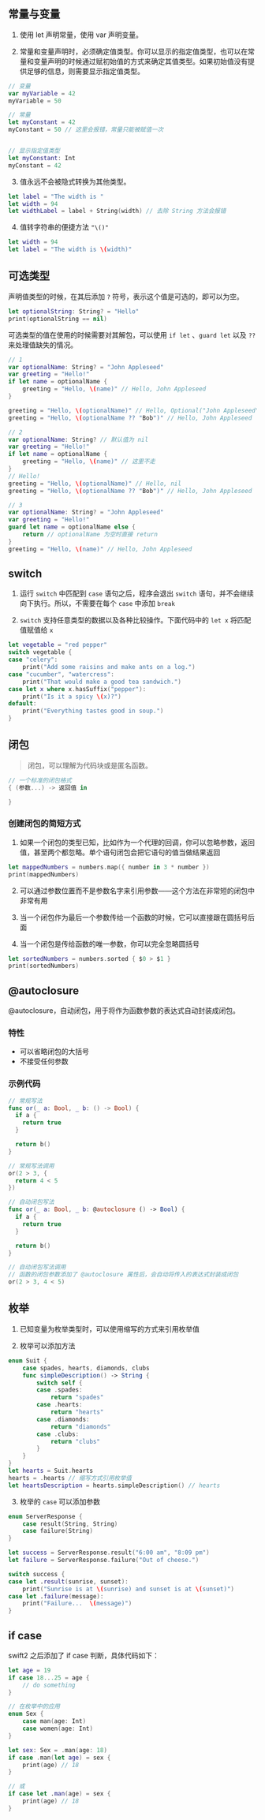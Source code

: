 ## 常量与变量

1. 使用 let 声明常量，使用 var 声明变量。

2. 常量和变量声明时，必须确定值类型。你可以显示的指定值类型，也可以在常量和变量声明的时候通过赋初始值的方式来确定其值类型。如果初始值没有提供足够的信息，则需要显示指定值类型。

```swift
// 变量
var myVariable = 42
myVariable = 50

// 常量
let myConstant = 42
myConstant = 50 // 这里会报错，常量只能被赋值一次


// 显示指定值类型
let myConstant: Int
myConstant = 42
```

3. 值永远不会被隐式转换为其他类型。

```swift
let label = "The width is "
let width = 94
let widthLabel = label + String(width) // 去除 String 方法会报错
```

4. 值转字符串的便捷方法 `"\()"`

```swift
let width = 94
let label = "The width is \(width)"
```

## 可选类型

声明值类型的时候，在其后添加 `?` 符号，表示这个值是可选的，即可以为空。

```swift
let optionalString: String? = "Hello"
print(optionalString == nil)
```

可选类型的值在使用的时候需要对其解包，可以使用 `if let` 、`guard let` 以及 `??` 来处理值缺失的情况。

```swift
// 1
var optionalName: String? = "John Appleseed"
var greeting = "Hello!"
if let name = optionalName {
    greeting = "Hello, \(name)" // Hello, John Appleseed
}

greeting = "Hello, \(optionalName)" // Hello, Optional("John Appleseed")
greeting = "Hello, \(optionalName ?? "Bob")" // Hello, John Appleseed

// 2
var optionalName: String? // 默认值为 nil
var greeting = "Hello!"
if let name = optionalName {
    greeting = "Hello, \(name)" // 这里不走
}
// Hello!
greeting = "Hello, \(optionalName)" // Hello, nil
greeting = "Hello, \(optionalName ?? "Bob")" // Hello, John Appleseed

// 3
var optionalName: String? = "John Appleseed"
var greeting = "Hello!"
guard let name = optionalName else {
    return // optionalName 为空时直接 return
}
greeting = "Hello, \(name)" // Hello, John Appleseed
```

## switch

1. 运行 `switch` 中匹配到 `case` 语句之后，程序会退出 `switch` 语句，并不会继续向下执行。所以，不需要在每个 `case` 中添加 `break` 

2. `switch` 支持任意类型的数据以及各种比较操作。下面代码中的 `let x` 将匹配值赋值给 `x` 

```swift
let vegetable = "red pepper"
switch vegetable {
case "celery":
    print("Add some raisins and make ants on a log.")
case "cucumber", "watercress":
    print("That would make a good tea sandwich.")
case let x where x.hasSuffix("pepper"):
    print("Is it a spicy \(x)?")
default:
    print("Everything tastes good in soup.")
}
```

## 闭包

> 闭包，可以理解为代码块或是匿名函数。

```swift
// 一个标准的闭包格式
{ (参数...) -> 返回值 in

}
```

### 创建闭包的简短方式

1. 如果一个闭包的类型已知，比如作为一个代理的回调，你可以忽略参数，返回值，甚至两个都忽略。单个语句闭包会把它语句的值当做结果返回

```swift
let mappedNumbers = numbers.map({ number in 3 * number })
print(mappedNumbers)
```

2. 可以通过参数位置而不是参数名字来引用参数——这个方法在非常短的闭包中非常有用

3. 当一个闭包作为最后一个参数传给一个函数的时候，它可以直接跟在圆括号后面

4. 当一个闭包是传给函数的唯一参数，你可以完全忽略圆括号

```swift
let sortedNumbers = numbers.sorted { $0 > $1 }
print(sortedNumbers)
```

## @autoclosure

@autoclosure，自动闭包，用于将作为函数参数的表达式自动封装成闭包。

### 特性

* 可以省略闭包的大括号
* 不接受任何参数

### 示例代码

```swift
// 常规写法
func or(_ a: Bool, _ b: () -> Bool) {
  if a {
    return true
  }

  return b()
}

// 常规写法调用
or(2 > 3, {
  return 4 < 5
})

// 自动闭包写法
func or(_ a: Bool, _ b: @autoclosure () -> Bool) {
  if a {
    return true
  }

  return b()
}

// 自动闭包写法调用
// 函数的闭包参数添加了 @autoclosure 属性后，会自动将传入的表达式封装成闭包
or(2 > 3, 4 < 5)
```

## 枚举

1. 已知变量为枚举类型时，可以使用缩写的方式来引用枚举值

2. 枚举可以添加方法

```swift
enum Suit {
    case spades, hearts, diamonds, clubs
    func simpleDescription() -> String {
        switch self {
        case .spades:
            return "spades"
        case .hearts:
            return "hearts"
        case .diamonds:
            return "diamonds"
        case .clubs:
            return "clubs"
        }
    }
}
let hearts = Suit.hearts
hearts = .hearts // 缩写方式引用枚举值
let heartsDescription = hearts.simpleDescription() // hearts
```

3. 枚举的 `case` 可以添加参数

```swift
enum ServerResponse {
    case result(String, String)
    case failure(String)
}

let success = ServerResponse.result("6:00 am", "8:09 pm")
let failure = ServerResponse.failure("Out of cheese.")

switch success {
case let .result(sunrise, sunset):
    print("Sunrise is at \(sunrise) and sunset is at \(sunset)")
case let .failure(message):
    print("Failure...  \(message)")
}
```

## if case

swift2 之后添加了 if case 判断，具体代码如下：

```swift
let age = 19
if case 18...25 = age {
    // do something
}

// 在枚举中的应用
enum Sex {
    case man(age: Int)
    case women(age: Int)
}

let sex: Sex = .man(age: 18)
if case .man(let age) = sex {
    print(age) // 18
}

// 或
if case let .man(age) = sex {
    print(age) // 18
}
```


